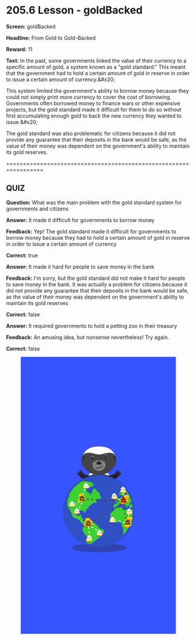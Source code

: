 # 205.6 Lesson - goldBacked

**Screen:** goldBacked

**Headline:** From Gold to Gold-Backed

**Reward:** 11

**Text:** In the past, some governments linked the value of their currency to a specific amount of gold, a system known as a &quot;gold standard.&quot; This meant that the government had to hold a certain amount of gold in reserve in order to issue a certain amount of currency.&amp;#x20;

This system limited the government&#x27;s ability to borrow money because they could not simply print more currency to cover the cost of borrowing. Governments often borrowed money to finance wars or other expensive projects, but the gold standard made it difficult for them to do so without first accumulating enough gold to back the new currency they wanted to issue.&amp;#x20;

The gold standard was also problematic for citizens because it did not provide any guarantee that their deposits in the bank would be safe, as the value of their money was dependent on the government&#x27;s ability to maintain its gold reserves.


=================================================================

## QUIZ

**Question:** What was the main problem with the gold standard system for governments and citizens


**Answer:** It made it difficult for governments to borrow money

**Feedback:** Yep! The gold standard made it difficult for governments to borrow money because they had to hold a certain amount of gold in reserve in order to issue a certain amount of currency

**Correct:** true

**Answer:** It made it hard for people to save money in the bank

**Feedback:** I&#x27;m sorry, but the gold standard did not make it hard for people to save money in the bank. It was actually a problem for citizens because it did not provide any guarantee that their deposits in the bank would be safe, as the value of their money was dependent on the government&#x27;s ability to maintain its gold reserves

**Correct:** false

**Answer:** It required governments to hold a petting zoo in their treasury

**Feedback:** An amusing idea, but nonsense nevertheless! Try again.

**Correct:** false


<figure><img src="../.gitbook/assets/205-06.png" alt=""><figcaption></figcaption></figure>

